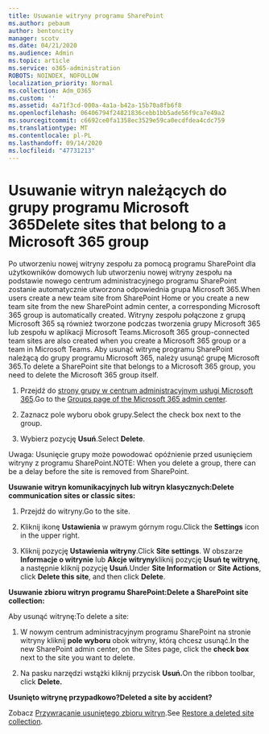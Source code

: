 ```yaml
---
title: Usuwanie witryny programu SharePoint
ms.author: pebaum
author: bentoncity
manager: scotv
ms.date: 04/21/2020
ms.audience: Admin
ms.topic: article
ms.service: o365-administration
ROBOTS: NOINDEX, NOFOLLOW
localization_priority: Normal
ms.collection: Adm_O365
ms.custom: ''
ms.assetid: 4a71f3cd-000a-4a1a-b42a-15b70a8fb6f8
ms.openlocfilehash: 06406794f24821836cebb1bb5ade56f9ca7e49a2
ms.sourcegitcommit: c6692ce0fa1358ec3529e59ca0ecdfdea4cdc759
ms.translationtype: MT
ms.contentlocale: pl-PL
ms.lasthandoff: 09/14/2020
ms.locfileid: "47731213"
---
```

# <a name="delete-sites-that-belong-to-a-microsoft-365-group"></a><span data-ttu-id="17ec7-102">Usuwanie witryn należących do grupy programu Microsoft 365</span><span class="sxs-lookup"><span data-stu-id="17ec7-102">Delete sites that belong to a Microsoft 365 group</span></span>

<span data-ttu-id="17ec7-103">Po utworzeniu nowej witryny zespołu za pomocą programu SharePoint dla użytkowników domowych lub utworzeniu nowej witryny zespołu na podstawie nowego centrum administracyjnego programu SharePoint zostanie automatycznie utworzona odpowiednia grupa Microsoft 365.</span><span class="sxs-lookup"><span data-stu-id="17ec7-103">When users create a new team site from SharePoint Home or you create a new team site from the new SharePoint admin center, a corresponding Microsoft 365 group is automatically created.</span></span> <span data-ttu-id="17ec7-104">Witryny zespołu połączone z grupą Microsoft 365 są również tworzone podczas tworzenia grupy Microsoft 365 lub zespołu w aplikacji Microsoft Teams.</span><span class="sxs-lookup"><span data-stu-id="17ec7-104">Microsoft 365 group-connected team sites are also created when you create a Microsoft 365 group or a team in Microsoft Teams.</span></span> <span data-ttu-id="17ec7-105">Aby usunąć witrynę programu SharePoint należącą do grupy programu Microsoft 365, należy usunąć grupę Microsoft 365.</span><span class="sxs-lookup"><span data-stu-id="17ec7-105">To delete a SharePoint site that belongs to a Microsoft 365 group, you need to delete the Microsoft 365 group itself.</span></span> 
  
1. <span data-ttu-id="17ec7-106">Przejdź do [strony grupy w centrum administracyjnym usługi Microsoft 365](https://portal.office.com/adminportal/home#/groups).</span><span class="sxs-lookup"><span data-stu-id="17ec7-106">Go to the [Groups page of the Microsoft 365 admin center](https://portal.office.com/adminportal/home#/groups).</span></span>
    
2. <span data-ttu-id="17ec7-107">Zaznacz pole wyboru obok grupy.</span><span class="sxs-lookup"><span data-stu-id="17ec7-107">Select the check box next to the group.</span></span>
    
3. <span data-ttu-id="17ec7-108">Wybierz pozycję **Usuń**.</span><span class="sxs-lookup"><span data-stu-id="17ec7-108">Select **Delete**.</span></span>
    
<span data-ttu-id="17ec7-109">Uwaga: Usunięcie grupy może powodować opóźnienie przed usunięciem witryny z programu SharePoint.</span><span class="sxs-lookup"><span data-stu-id="17ec7-109">NOTE: When you delete a group, there can be a delay before the site is removed from SharePoint.</span></span>
  
<span data-ttu-id="17ec7-110">**Usuwanie witryn komunikacyjnych lub witryn klasycznych:**</span><span class="sxs-lookup"><span data-stu-id="17ec7-110">**Delete communication sites or classic sites:**</span></span>

1. <span data-ttu-id="17ec7-111">Przejdź do witryny.</span><span class="sxs-lookup"><span data-stu-id="17ec7-111">Go to the site.</span></span>
  
2. <span data-ttu-id="17ec7-112">Kliknij ikonę **Ustawienia** w prawym górnym rogu.</span><span class="sxs-lookup"><span data-stu-id="17ec7-112">Click the **Settings** icon in the upper right.</span></span> 
  
3. <span data-ttu-id="17ec7-113">Kliknij pozycję **Ustawienia witryny**.</span><span class="sxs-lookup"><span data-stu-id="17ec7-113">Click **Site settings**.</span></span> <span data-ttu-id="17ec7-114">W obszarze **Informacje o witrynie** lub **Akcje witryny**kliknij pozycję **Usuń tę witrynę**, a następnie kliknij pozycję **Usuń**.</span><span class="sxs-lookup"><span data-stu-id="17ec7-114">Under **Site Information** or **Site Actions**, click **Delete this site**, and then click **Delete**.</span></span>
  
<span data-ttu-id="17ec7-115">**Usuwanie zbioru witryn programu SharePoint:**</span><span class="sxs-lookup"><span data-stu-id="17ec7-115">**Delete a SharePoint site collection:**</span></span>

<span data-ttu-id="17ec7-116">Aby usunąć witrynę:</span><span class="sxs-lookup"><span data-stu-id="17ec7-116">To delete a site:</span></span>
  
1. <span data-ttu-id="17ec7-117">W nowym centrum administracyjnym programu SharePoint na stronie witryny kliknij **pole wyboru** obok witryny, którą chcesz usunąć.</span><span class="sxs-lookup"><span data-stu-id="17ec7-117">In the new SharePoint admin center, on the Sites page, click the **check box** next to the site you want to delete.</span></span> 
    
2. <span data-ttu-id="17ec7-118">Na pasku narzędzi wstążki kliknij przycisk **Usuń.**</span><span class="sxs-lookup"><span data-stu-id="17ec7-118">On the ribbon toolbar, click **Delete.**</span></span>
    
<span data-ttu-id="17ec7-119">**Usunięto witrynę przypadkowo?**</span><span class="sxs-lookup"><span data-stu-id="17ec7-119">**Deleted a site by accident?**</span></span>

<span data-ttu-id="17ec7-120">Zobacz [Przywracanie usuniętego zbioru witryn](https://go.microsoft.com/fwlink/?linkid=867660).</span><span class="sxs-lookup"><span data-stu-id="17ec7-120">See [Restore a deleted site collection](https://go.microsoft.com/fwlink/?linkid=867660).</span></span>
  

